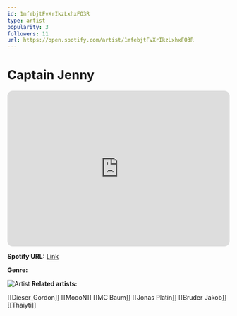 ```yaml
---
id: 1mfebjtFvXrIkzLxhxFO3R
type: artist
popularity: 3
followers: 11
url: https://open.spotify.com/artist/1mfebjtFvXrIkzLxhxFO3R
---
```

# Captain Jenny

<iframe style="border-radius:12px" src="https://open.spotify.com/embed/artist/1mfebjtFvXrIkzLxhxFO3R" width="100%" height="352" frameBorder="0" allowfullscreen="" allow="autoplay; clipboard-write; encrypted-media; fullscreen; picture-in-picture" loading="lazy"></iframe>

**Spotify URL:** [Link](https://open.spotify.com/artist/1mfebjtFvXrIkzLxhxFO3R)

**Genre:** 

![Artist]()
**Related artists:**

[[Dieser_Gordon]]
[[MoooN]]
[[MC Baum]]
[[Jonas Platin]]
[[Bruder Jakob]]
[[Thaiyti]]
